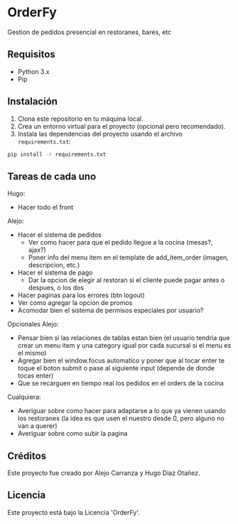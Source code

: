# OrderFy

Gestion de pedidos presencial en restoranes, bares, etc

## Requisitos

- Python 3.x
- Pip

## Instalación

1. Clona este repositorio en tu máquina local.
2. Crea un entorno virtual para el proyecto (opcional pero recomendado).
3. Instala las dependencias del proyecto usando el archivo `requirements.txt`:
```bash
pip install -r requirements.txt
```

## Tareas de cada uno 

Hugo:
- Hacer todo el front 

Alejo:
- Hacer el sistema de pedidos
  - Ver como hacer para que el pedido llegue a la cocina (mesas?, ajax?) <br>
  - Poner info del menu item en el template de add_item_order (imagen, descripcion, etc.) <br>
- Hacer el sistema de pago <br>
  - Dar la opcion de elegir al restoran si el cliente puede pagar antes o despues, o los dos <br>
- Hacer paginas para los errores (btn logout) <br>
- Ver como agregar la opcion de promos <br>
- Acomodar bien el sistema de permisos especiales por usuario?<br>


Opcionales Alejo:
- Pensar bien si las relaciones de tablas estan bien (el usuario tendria que crear un menu item y una category igual por cada sucursal si el menu es el mismo) <br>
- Agregar bien el window.focus automatico y poner que al tocar enter te toque el boton submit o pase al siguiente input (depende de donde tocas enter) <br>
- Que se recarguen en tiempo real los pedidos en el orders de la cocina <br>


Cualquiera:
- Averiguar sobre como hacer para adaptarse a lo que ya vienen usando los restoranes (la idea es que usen el nuestro desde 0, pero alguno no van a querer)
- Averiguar sobre como subir la pagina


## Créditos

Este proyecto fue creado por Alejo Carranza y Hugo Diaz Otañez.

## Licencia

Este proyecto está bajo la Licencia 'OrderFy'.